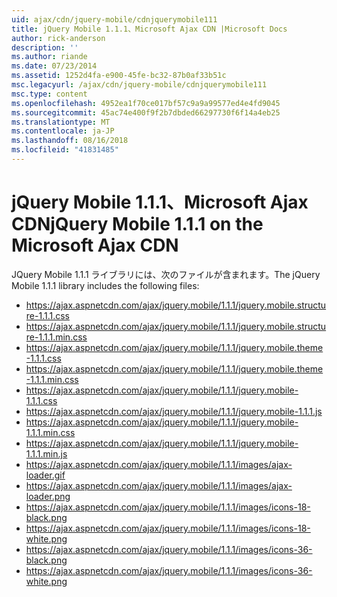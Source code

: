 ```yaml
---
uid: ajax/cdn/jquery-mobile/cdnjquerymobile111
title: jQuery Mobile 1.1.1、Microsoft Ajax CDN |Microsoft Docs
author: rick-anderson
description: ''
ms.author: riande
ms.date: 07/23/2014
ms.assetid: 1252d4fa-e900-45fe-bc32-87b0af33b51c
msc.legacyurl: /ajax/cdn/jquery-mobile/cdnjquerymobile111
msc.type: content
ms.openlocfilehash: 4952ea1f70ce017bf57c9a9a99577ed4e4fd9045
ms.sourcegitcommit: 45ac74e400f9f2b7dbded66297730f6f14a4eb25
ms.translationtype: MT
ms.contentlocale: ja-JP
ms.lasthandoff: 08/16/2018
ms.locfileid: "41831485"
---
```

<a name="jquery-mobile-111-on-the-microsoft-ajax-cdn"></a><span data-ttu-id="2904b-102">jQuery Mobile 1.1.1、Microsoft Ajax CDN</span><span class="sxs-lookup"><span data-stu-id="2904b-102">jQuery Mobile 1.1.1 on the Microsoft Ajax CDN</span></span>
====================
<span data-ttu-id="2904b-103">JQuery Mobile 1.1.1 ライブラリには、次のファイルが含まれます。</span><span class="sxs-lookup"><span data-stu-id="2904b-103">The jQuery Mobile 1.1.1 library includes the following files:</span></span>

- https://ajax.aspnetcdn.com/ajax/jquery.mobile/1.1.1/jquery.mobile.structure-1.1.1.css
- https://ajax.aspnetcdn.com/ajax/jquery.mobile/1.1.1/jquery.mobile.structure-1.1.1.min.css
- https://ajax.aspnetcdn.com/ajax/jquery.mobile/1.1.1/jquery.mobile.theme-1.1.1.css
- https://ajax.aspnetcdn.com/ajax/jquery.mobile/1.1.1/jquery.mobile.theme-1.1.1.min.css
- https://ajax.aspnetcdn.com/ajax/jquery.mobile/1.1.1/jquery.mobile-1.1.1.css
- https://ajax.aspnetcdn.com/ajax/jquery.mobile/1.1.1/jquery.mobile-1.1.1.js
- https://ajax.aspnetcdn.com/ajax/jquery.mobile/1.1.1/jquery.mobile-1.1.1.min.css
- https://ajax.aspnetcdn.com/ajax/jquery.mobile/1.1.1/jquery.mobile-1.1.1.min.js
- https://ajax.aspnetcdn.com/ajax/jquery.mobile/1.1.1/images/ajax-loader.gif
- https://ajax.aspnetcdn.com/ajax/jquery.mobile/1.1.1/images/ajax-loader.png
- https://ajax.aspnetcdn.com/ajax/jquery.mobile/1.1.1/images/icons-18-black.png
- https://ajax.aspnetcdn.com/ajax/jquery.mobile/1.1.1/images/icons-18-white.png
- https://ajax.aspnetcdn.com/ajax/jquery.mobile/1.1.1/images/icons-36-black.png
- https://ajax.aspnetcdn.com/ajax/jquery.mobile/1.1.1/images/icons-36-white.png
